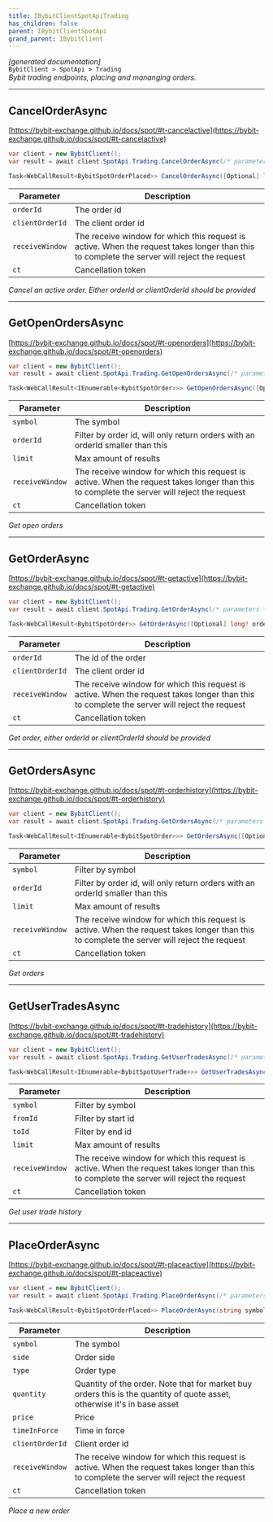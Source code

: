 ```yaml
---
title: IBybitClientSpotApiTrading
has_children: false
parent: IBybitClientSpotApi
grand_parent: IBybitClient
---
```

*[generated documentation]*  
`BybitClient > SpotApi > Trading`  
*Bybit trading endpoints, placing and mananging orders.*
  

***

## CancelOrderAsync  

[https://bybit-exchange.github.io/docs/spot/#t-cancelactive](https://bybit-exchange.github.io/docs/spot/#t-cancelactive)  
<p>

```csharp  
var client = new BybitClient();  
var result = await client.SpotApi.Trading.CancelOrderAsync(/* parameters */);  
```  

```csharp  
Task<WebCallResult<BybitSpotOrderPlaced>> CancelOrderAsync([Optional] long? orderId, [Optional] string? clientOrderId, [Optional] long? receiveWindow, [Optional] CancellationToken ct);  
```  

|Parameter|Description|
|---|---|
|`orderId`|The order id|
|`clientOrderId`|The client order id|
|`receiveWindow`|The receive window for which this request is active. When the request takes longer than this to complete the server will reject the request|
|`ct`|Cancellation token|

*Cancel an active order. Either orderId or clientOrderId should be provided*  

</p>

***

## GetOpenOrdersAsync  

[https://bybit-exchange.github.io/docs/spot/#t-openorders](https://bybit-exchange.github.io/docs/spot/#t-openorders)  
<p>

```csharp  
var client = new BybitClient();  
var result = await client.SpotApi.Trading.GetOpenOrdersAsync(/* parameters */);  
```  

```csharp  
Task<WebCallResult<IEnumerable<BybitSpotOrder>>> GetOpenOrdersAsync([Optional] string? symbol, [Optional] long? orderId, [Optional] int? limit, [Optional] long? receiveWindow, [Optional] CancellationToken ct);  
```  

|Parameter|Description|
|---|---|
|`symbol`|The symbol|
|`orderId`|Filter by order id, will only return orders with an orderId smaller than this|
|`limit`|Max amount of results|
|`receiveWindow`|The receive window for which this request is active. When the request takes longer than this to complete the server will reject the request|
|`ct`|Cancellation token|

*Get open orders*  

</p>

***

## GetOrderAsync  

[https://bybit-exchange.github.io/docs/spot/#t-getactive](https://bybit-exchange.github.io/docs/spot/#t-getactive)  
<p>

```csharp  
var client = new BybitClient();  
var result = await client.SpotApi.Trading.GetOrderAsync(/* parameters */);  
```  

```csharp  
Task<WebCallResult<BybitSpotOrder>> GetOrderAsync([Optional] long? orderId, [Optional] string? clientOrderId, [Optional] long? receiveWindow, [Optional] CancellationToken ct);  
```  

|Parameter|Description|
|---|---|
|`orderId`|The id of the order|
|`clientOrderId`|The client order id|
|`receiveWindow`|The receive window for which this request is active. When the request takes longer than this to complete the server will reject the request|
|`ct`|Cancellation token|

*Get order, either orderId or clientOrderId should be provided*  

</p>

***

## GetOrdersAsync  

[https://bybit-exchange.github.io/docs/spot/#t-orderhistory](https://bybit-exchange.github.io/docs/spot/#t-orderhistory)  
<p>

```csharp  
var client = new BybitClient();  
var result = await client.SpotApi.Trading.GetOrdersAsync(/* parameters */);  
```  

```csharp  
Task<WebCallResult<IEnumerable<BybitSpotOrder>>> GetOrdersAsync([Optional] string? symbol, [Optional] long? orderId, [Optional] int? limit, [Optional] long? receiveWindow, [Optional] CancellationToken ct);  
```  

|Parameter|Description|
|---|---|
|`symbol`|Filter by symbol|
|`orderId`|Filter by order id, will only return orders with an orderId smaller than this|
|`limit`|Max amount of results|
|`receiveWindow`|The receive window for which this request is active. When the request takes longer than this to complete the server will reject the request|
|`ct`|Cancellation token|

*Get orders*  

</p>

***

## GetUserTradesAsync  

[https://bybit-exchange.github.io/docs/spot/#t-tradehistory](https://bybit-exchange.github.io/docs/spot/#t-tradehistory)  
<p>

```csharp  
var client = new BybitClient();  
var result = await client.SpotApi.Trading.GetUserTradesAsync(/* parameters */);  
```  

```csharp  
Task<WebCallResult<IEnumerable<BybitSpotUserTrade>>> GetUserTradesAsync([Optional] string? symbol, [Optional] long? fromId, [Optional] long? toId, [Optional] int? limit, [Optional] long? receiveWindow, [Optional] CancellationToken ct);  
```  

|Parameter|Description|
|---|---|
|`symbol`|Filter by symbol|
|`fromId`|Filter by start id|
|`toId`|Filter by end id|
|`limit`|Max amount of results|
|`receiveWindow`|The receive window for which this request is active. When the request takes longer than this to complete the server will reject the request|
|`ct`|Cancellation token|

*Get user trade history*  

</p>

***

## PlaceOrderAsync  

[https://bybit-exchange.github.io/docs/spot/#t-placeactive](https://bybit-exchange.github.io/docs/spot/#t-placeactive)  
<p>

```csharp  
var client = new BybitClient();  
var result = await client.SpotApi.Trading.PlaceOrderAsync(/* parameters */);  
```  

```csharp  
Task<WebCallResult<BybitSpotOrderPlaced>> PlaceOrderAsync(string symbol, OrderSide side, OrderType type, decimal quantity, [Optional] decimal? price, [Optional] TimeInForce? timeInForce, [Optional] string? clientOrderId, [Optional] long? receiveWindow, [Optional] CancellationToken ct);  
```  

|Parameter|Description|
|---|---|
|`symbol`|The symbol|
|`side`|Order side|
|`type`|Order type|
|`quantity`|Quantity of the order. Note that for market buy orders this is the quantity of quote asset, otherwise it's in base asset|
|`price`|Price|
|`timeInForce`|Time in force|
|`clientOrderId`|Client order id|
|`receiveWindow`|The receive window for which this request is active. When the request takes longer than this to complete the server will reject the request|
|`ct`|Cancellation token|

*Place a new order*  

</p>
